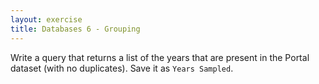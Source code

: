 ```yaml
---
layout: exercise
title: Databases 6 - Grouping
---
```


Write a query that returns a list of the years that are present in the
Portal dataset (with no duplicates). Save it as `Years Sampled`.
